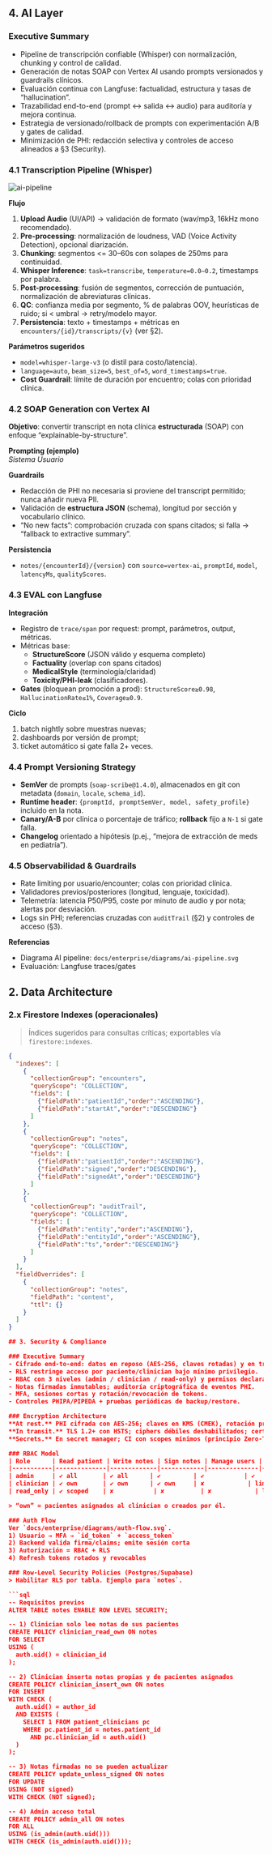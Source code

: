 
## 4. AI Layer

### Executive Summary
- Pipeline de transcripción confiable (Whisper) con normalización, chunking y control de calidad.
- Generación de notas SOAP con Vertex AI usando prompts versionados y guardrails clínicos.
- Evaluación continua con Langfuse: factualidad, estructura y tasas de “hallucination”.
- Trazabilidad end-to-end (prompt ↔ salida ↔ audio) para auditoría y mejora continua.
- Estrategia de versionado/rollback de prompts con experimentación A/B y gates de calidad.
- Minimización de PHI: redacción selectiva y controles de acceso alineados a §3 (Security).

### 4.1 Transcription Pipeline (Whisper)
![ai-pipeline](./diagrams/ai-pipeline.svg)

**Flujo**  
1) **Upload Audio** (UI/API) → validación de formato (wav/mp3, 16kHz mono recomendado).  
2) **Pre-processing**: normalización de loudness, VAD (Voice Activity Detection), opcional diarización.  
3) **Chunking**: segmentos <= 30–60s con solapes de 250ms para continuidad.  
4) **Whisper Inference**: `task=transcribe`, `temperature=0.0–0.2`, timestamps por palabra.  
5) **Post-processing**: fusión de segmentos, corrección de puntuación, normalización de abreviaturas clínicas.  
6) **QC**: confianza media por segmento, % de palabras OOV, heurísticas de ruido; si < umbral → retry/modelo mayor.  
7) **Persistencia**: texto + timestamps + métricas en `encounters/{id}/transcripts/{v}` (ver §2).  

**Parámetros sugeridos**  
- `model=whisper-large-v3` (o distil para costo/latencia).  
- `language=auto`, `beam_size=5`, `best_of=5`, `word_timestamps=true`.  
- **Cost Guardrail**: límite de duración por encuentro; colas con prioridad clínica.

### 4.2 SOAP Generation con Vertex AI
**Objetivo**: convertir transcript en nota clínica **estructurada** (SOAP) con enfoque “explainable-by-structure”.

**Prompting (ejemplo)**  
_Sistema_
_Usuario_

**Guardrails**  
- Redacción de PHI no necesaria si proviene del transcript permitido; nunca añadir nueva PII.  
- Validación de **estructura JSON** (schema), longitud por sección y vocabulario clínico.  
- “No new facts”: comprobación cruzada con spans citados; si falla → “fallback to extractive summary”.

**Persistencia**  
- `notes/{encounterId}/{version}` con `source=vertex-ai`, `promptId`, `model`, `latencyMs`, `qualityScores`.

### 4.3 EVAL con Langfuse
**Integración**  
- Registro de `trace/span` por request: prompt, parámetros, output, métricas.  
- Métricas base:  
  - **StructureScore** (JSON válido y esquema completo)  
  - **Factuality** (overlap con spans citados)  
  - **MedicalStyle** (terminología/claridad)  
  - **Toxicity/PHI-leak** (clasificadores).  
- **Gates** (bloquean promoción a prod): `StructureScore≥0.98`, `HallucinationRate≤1%`, `Coverage≥0.9`.

**Ciclo**  
1) batch nightly sobre muestras nuevas;  
2) dashboards por versión de prompt;  
3) ticket automático si gate falla 2+ veces.

### 4.4 Prompt Versioning Strategy
- **SemVer** de prompts (`soap-scribe@1.4.0`), almacenados en git con metadata (`domain`, `locale`, `schema_id`).  
- **Runtime header**: `{promptId, promptSemVer, model, safety_profile}` incluido en la nota.  
- **Canary/A-B** por clínica o porcentaje de tráfico; **rollback** fijo a `N-1` si gate falla.  
- **Changelog** orientado a hipótesis (p.ej., “mejora de extracción de meds en pediatría”).

### 4.5 Observabilidad & Guardrails
- Rate limiting por usuario/encounter; colas con prioridad clínica.  
- Validadores previos/posteriores (longitud, lenguaje, toxicidad).  
- Telemetría: latencia P50/P95, coste por minuto de audio y por nota; alertas por desviación.  
- Logs sin PHI; referencias cruzadas con `auditTrail` (§2) y controles de acceso (§3).

**Referencias**  
- Diagrama AI pipeline: `docs/enterprise/diagrams/ai-pipeline.svg`  
- Evaluación: Langfuse traces/gates
## 2. Data Architecture
### 2.x Firestore Indexes (operacionales)

> Índices sugeridos para consultas críticas; exportables vía `firestore:indexes`.

```json
{
  "indexes": [
    {
      "collectionGroup": "encounters",
      "queryScope": "COLLECTION",
      "fields": [
        {"fieldPath":"patientId","order":"ASCENDING"},
        {"fieldPath":"startAt","order":"DESCENDING"}
      ]
    },
    {
      "collectionGroup": "notes",
      "queryScope": "COLLECTION",
      "fields": [
        {"fieldPath":"patientId","order":"ASCENDING"},
        {"fieldPath":"signed","order":"DESCENDING"},
        {"fieldPath":"signedAt","order":"DESCENDING"}
      ]
    },
    {
      "collectionGroup": "auditTrail",
      "queryScope": "COLLECTION",
      "fields": [
        {"fieldPath":"entity","order":"ASCENDING"},
        {"fieldPath":"entityId","order":"ASCENDING"},
        {"fieldPath":"ts","order":"DESCENDING"}
      ]
    }
  ],
  "fieldOverrides": [
    {
      "collectionGroup": "notes",
      "fieldPath": "content",
      "ttl": {}
    }
  ]
}

## 3. Security & Compliance

### Executive Summary
- Cifrado end-to-end: datos en reposo (AES-256, claves rotadas) y en tránsito (TLS 1.2+ con HSTS).
- RLS restringe acceso por paciente/clinician bajo mínimo privilegio.
- RBAC con 3 niveles (admin / clinician / read-only) y permisos declarativos.
- Notas firmadas inmutables; auditoría criptográfica de eventos PHI.
- MFA, sesiones cortas y rotación/revocación de tokens.
- Controles PHIPA/PIPEDA + pruebas periódicas de backup/restore.

### Encryption Architecture
**At rest.** PHI cifrada con AES-256; claves en KMS (CMEK), rotación programada y separación de deberes.  
**In transit.** TLS 1.2+ con HSTS; ciphers débiles deshabilitados; certificate pinning en móviles.  
**Secrets.** En secret manager; CI con scopes mínimos (principio Zero-Trust).

### RBAC Model
| Role      | Read patient | Write notes | Sign notes | Manage users | View audit |
|-----------|--------------|-------------|------------|--------------|------------|
| admin     | ✔︎ all       | ✔︎ all      | ✔︎         | ✔︎           | ✔︎         |
| clinician | ✔︎ own       | ✔︎ own      | ✔︎ own     | ✘            | limited    |
| read_only | ✔︎ scoped    | ✘           | ✘          | ✘            | limited    |

> “own” = pacientes asignados al clinician o creados por él.

### Auth Flow
Ver `docs/enterprise/diagrams/auth-flow.svg`.  
1) Usuario → MFA → `id_token` + `access_token`  
2) Backend valida firma/claims; emite sesión corta  
3) Autorización = RBAC + RLS  
4) Refresh tokens rotados y revocables

### Row-Level Security Policies (Postgres/Supabase)
> Habilitar RLS por tabla. Ejemplo para `notes`.

```sql
-- Requisitos previos
ALTER TABLE notes ENABLE ROW LEVEL SECURITY;

-- 1) Clinician solo lee notas de sus pacientes
CREATE POLICY clinician_read_own ON notes
FOR SELECT
USING (
  auth.uid() = clinician_id
);

-- 2) Clinician inserta notas propias y de pacientes asignados
CREATE POLICY clinician_insert_own ON notes
FOR INSERT
WITH CHECK (
  auth.uid() = author_id
  AND EXISTS (
    SELECT 1 FROM patient_clinicians pc
    WHERE pc.patient_id = notes.patient_id
      AND pc.clinician_id = auth.uid()
  )
);

-- 3) Notas firmadas no se pueden actualizar
CREATE POLICY update_unless_signed ON notes
FOR UPDATE
USING (NOT signed)
WITH CHECK (NOT signed);

-- 4) Admin acceso total
CREATE POLICY admin_all ON notes
FOR ALL
USING (is_admin(auth.uid()))
WITH CHECK (is_admin(auth.uid()));
